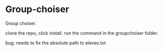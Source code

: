 # Group-choiser
Group choiser. 


clone the repo, click install.
run the command in the groupchoiser folder.


bug: needs to fix the absolute path to eleves.txt 
